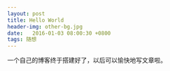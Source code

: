 ```yaml
---
layout: post
title: Hello World
header-img: other-bg.jpg
date:   2016-01-03 08:00:30 +0800
tags: 随想
---
```


一个自己的博客终于搭建好了，以后可以愉快地写文章啦。